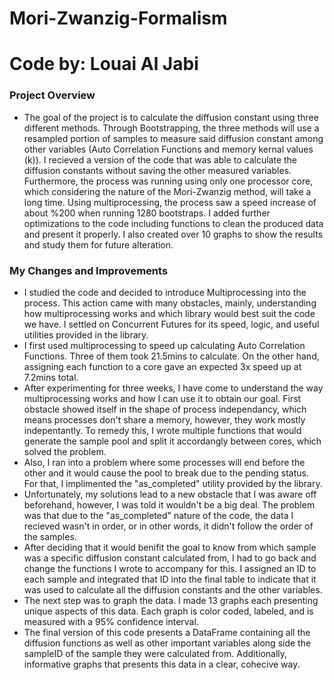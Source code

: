 # Mori-Zwanzig-Formalism

# Code by: Louai Al Jabi

### Project  Overview
* The goal of the project is to calculate the diffusion constant using three different methods. Through Bootstrapping, the three methods will use a resampled portion of samples to measure said diffusion constant among other variables (Auto Correlation Functions and memory kernal values (k)). I recieved a version of the code that was able to calculate the diffusion constants without saving the other measured variables. Furthermore, the process was running using only one processor core, which considering the nature of the Mori-Zwanzig method, will take a long time. Using multiprocessing, the process saw a speed increase of about %200 when running 1280 bootstraps. I added further optimizations to the code including functions to clean the produced data and present it properly. I also created over 10 graphs to show the results and study them for future alteration.

### My Changes and Improvements
* I studied the code and decided to introduce Multiprocessing into the process. This action came with many obstacles, mainly, understanding how multiprocessing works and which library would best suit the code we have. I settled on Concurrent Futures for its speed, logic, and useful utilities provided in the library. 
* I first used multiprocessing to speed up calculating Auto Correlation Functions. Three of them took 21.5mins to calculate. On the other hand, assigning each function to a core gave an expected 3x speed up at 7.2mins total. 
* After experimenting for three weeks, I have come to understand the way multiprocessing works and how I can use it to obtain our goal. First obstacle showed itself in the shape of process independancy, which means processes don't share a memory, however, they work mostly indepentantly. To remedy this, I wrote multiple functions that would generate the sample pool and split it accordangly between cores, which solved the problem.
* Also, I ran into a problem where some processes will end before the other and it would cause the pool to break due to the pending status. For that, I implimented the "as_completed" utility provided by the library.
* Unfortunately, my solutions lead to a new obstacle that I was aware off beforehand, however, I was told it wouldn't be a big deal. The problem was that due to the "as_completed" nature of the code, the data I recieved wasn't in order, or in other words, it didn't follow the order of the samples. 
* After deciding that it would benifit the goal to know from which sample was a specific diffusion constant calculated from, I had to go back and change the functions I wrote to accompany for this. I assigned an ID to each sample and integrated that ID into the final table to indicate that it was used to calculate all the diffusion constants and the other variables.
* The next step was to graph the data. I made 13 graphs each presenting unique aspects of this data. Each graph is color coded, labeled, and is measured with a 95% confidence interval.
* The final version of this code presents a DataFrame containing all the diffusion functions as well as other important variables along side the sampleID of the sample they were calculated from. Additionally, informative graphs that presents this data in a clear, cohecive way.
